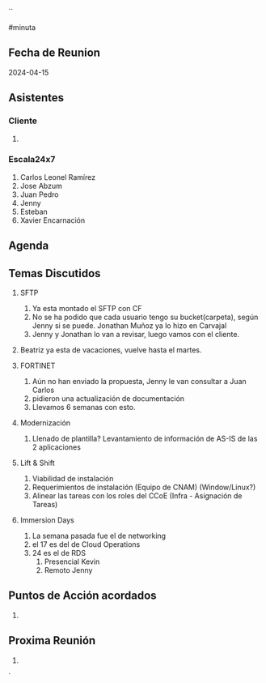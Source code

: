 ``

#minuta
## Fecha de Reunion
2024-04-15

## Asistentes

### Cliente
1. 
### Escala24x7
1. Carlos Leonel Ramírez
2. Jose Abzum
3. Juan Pedro
4. Jenny
5. Esteban
6. Xavier Encarnación

## Agenda

## Temas Discutidos
1. SFTP
	1. Ya esta montado el SFTP con CF
	2. No se ha podido que cada usuario tengo su bucket(carpeta), según Jenny si se puede. Jonathan Muñoz ya lo hizo en Carvajal
	3. Jenny y Jonathan lo van a revisar, luego vamos con el cliente. 
2. Beatriz ya esta de vacaciones, vuelve hasta el martes. 
3. FORTINET
	1. Aún no han enviado la propuesta, Jenny le van consultar a Juan Carlos
	2. pidieron una actualización de documentación
	3. Llevamos 6 semanas con esto.
4. Modernización
	1. Llenado de plantilla? Levantamiento de información de AS-IS de las 2 aplicaciones
5. Lift & Shift
	1. Viabilidad de instalación
	2. Requerimientos de instalación (Equipo de CNAM) (Window/Linux?)
	3. Alinear las tareas con los roles del CCoE (Infra - Asignación de Tareas) 

6. Immersion Days
	1. La semana pasada fue el de networking
	2. el 17 es del de Cloud Operations
	3. 24 es el de RDS
		1. Presencial Kevin
		2. Remoto Jenny



## Puntos de Acción acordados
1. 

## Proxima Reunión
1.  

`